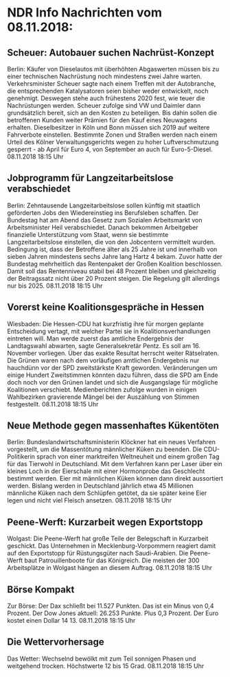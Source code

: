 # NDR Info Nachrichten vom 08.11.2018:


## Scheuer: Autobauer suchen Nachrüst-Konzept
Berlin: Käufer von Dieselautos mit überhöhten Abgaswerten müssen bis zu einer technischen Nachrüstung noch mindestens zwei Jahre warten. Verkehrsminister Scheuer sagte nach einem Treffen mit der Autobranche, die entsprechenden Katalysatoren seien bisher weder entwickelt, noch genehmigt. Deswegen stehe auch frühestens 2020 fest, wie teuer die Nachrüstungen werden. Scheuer zufolge sind VW und Daimler dann grundsätzlich bereit, sich an den Kosten zu beteiligen. Bis dahin sollen die betroffenen Kunden weiter Prämien für den Kauf eines Neuwagens erhalten. Dieselbesitzer in Köln und Bonn müssen sich 2019 auf weitere Fahrverbote einstellen. Bestimmte Zonen und Straßen werden nach einem Urteil des Kölner Verwaltungsgerichts wegen zu hoher Luftverschmutzung gesperrt - ab April für Euro 4, von September an auch für Euro-5-Diesel. 08.11.2018 18:15 Uhr 

## Jobprogramm für Langzeitarbeitslose verabschiedet
Berlin: Zehntausende Langzeitarbeitslose sollen künftig mit staatlich geförderten Jobs den Wiedereinstieg ins Berufsleben schaffen. Der Bundestag hat am Abend das Gesetz zum Sozialen Arbeitsmarkt von Arbeitsminister Heil verabschiedet. Danach bekommen Arbeitgeber finanzielle Unterstützung vom Staat, wenn sie bestimmte Langzeitarbeitslose einstellen, die von den Jobcentern vermittelt wurden. Bedingung ist, dass der Betroffene älter als 25 Jahre ist und innerhalb von sieben Jahren mindestens sechs Jahre lang Hartz 4 bekam. Zuvor hatte der Bundestag mehrheitlich das Rentenpaket der Großen Koalition beschlossen. Damit soll das Rentenniveau stabil bei 48 Prozent bleiben und gleichzeitig der Beitragssatz nicht über 20 Prozent steigen. Die Regelung gilt allerdings nur bis 2025. 08.11.2018 18:15 Uhr 

## Vorerst keine Koalitionsgespräche in Hessen
Wiesbaden: Die Hessen-CDU hat kurzfristig ihre für morgen geplante Entscheidung vertagt, mit welcher Partei sie in Koalitionsverhandlungen eintreten will. Man werde zuerst das amtliche Endergebnis der Landtagswahl abwarten, sagte Generalsekretär Pentz. Es soll am 16. November vorliegen. Über das exakte Resultat herrscht weiter Rätselraten. Die Grünen waren nach dem vorläufigen amtlichen Endergebnis nur hauchdünn vor der SPD zweitstärkste Kraft geworden. Veränderungen um einige Hundert Zweitstimmen könnten dazu führen, dass die SPD am Ende doch noch vor den Grünen landet und sich die Ausgangslage für mögliche Koalitionen verschiebt. Medienberichten zufolge wurden in einigen Wahlbezirken gravierende Mängel bei der Auszählung von Stimmen festgestellt. 08.11.2018 18:15 Uhr 

## Neue Methode gegen massenhaftes Kükentöten
Berlin: Bundeslandwirtschaftsministerin Klöckner hat ein neues Verfahren vorgestellt, um die Massentötung männlicher Küken zu beenden. Die CDU-Politikerin sprach von einer marktreifen Weltneuheit und einem großen Tag für das Tierwohl in Deutschland. Mit dem Verfahren kann per Laser über ein kleines Loch in der Eierschale mit einer Hormonprobe das Geschlecht bestimmt werden. Eier mit männlichen Küken können dann direkt aussortiert werden. Bislang werden in Deutschland jährlich etwa 45 Millionen männliche Küken nach dem Schlüpfen getötet, da sie später keine Eier legen und nicht viel Fleisch ansetzen. 08.11.2018 18:15 Uhr 

## Peene-Werft: Kurzarbeit wegen Exportstopp
Wolgast: Die Peene-Werft hat große Teile der Belegschaft in Kurzarbeit geschickt. Das Unternehmen in Mecklenburg-Vorpommern reagiert damit auf den Exportstopp für Rüstungsgüter nach Saudi-Arabien. Die Peene-Werft baut  Patrouillenboote für das Königreich. Die meisten der 300 Arbeitsplätze in Wolgast hängen an diesem Auftrag. 08.11.2018 18:15 Uhr 

## Börse Kompakt
Zur Börse: Der Dax schließt bei 11.527 Punkten. Das ist ein Minus von 0,4 Prozent. Der Dow Jones aktuell: 26.253 Punkte. Plus 0,3 Prozent. Der Euro kostet einen Dollar 14 13. 08.11.2018 18:15 Uhr 

## Die Wettervorhersage
Das Wetter:
Wechselnd bewölkt mit zum Teil sonnigen Phasen und weitgehend trocken. Höchstwerte 12 bis 15 Grad. 08.11.2018 18:15 Uhr 
